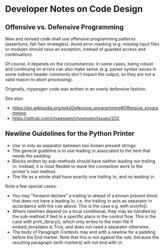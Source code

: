 # Developer Notes on Code Design


## Offensive vs. Defensive Programming

New and revised code shall use offensive programming patterns (assertions, fail-fast strategies). Avoid error masking (e.g. missing input files or modules should raise an exception, instead of guarded access and continuation).

Of course, it depends on the circumstances: In some cases, being robust and continuing on errors can also make sense (e.g. parser syntax issues in some indirect header commonly don't impact the output, so they are not a valid reason to abort processing).

Originally, ctypesgen code was written in an overly defensive fashion.

See also:
* https://en.wikipedia.org/wiki/Defensive_programming#Offensive_programming
* https://github.com/ctypesgen/ctypesgen/issues/202


## Newline Guidelines for the Python Printer

- Use \n only as separator between two known present strings.
- The general guideline is to use leading \n associated to the item that needs the padding.
- Blocks written by sub-methods should have neither leading nor trailing \n.
  Instead, it is most flexible to leave the connection work to the printer's root method.
- The file as a whole shall have exactly one trailing \n, and no leading \n.

Note a few special cases:
- You may "forward-declare" a trailing \n ahead of a known present block that does not have a leading \n, i.e. the trailing \n acts as separator in accordance with the rule above. This is the case e.g. with srcinfo().
- Where newlines depend on a local conditional, they may be handled by the sub-method if tied to a specific place in the control flow. This is the case with print_library(), which only writes to the main file if embed_templates is True, and does not need a separator otherwise.
- The body of Paragraph Contexts may end with a newline for a padding before the End marker. Note that this is not against the rule, because the resulting paragraph (with markers) will _not_ end with \n.
